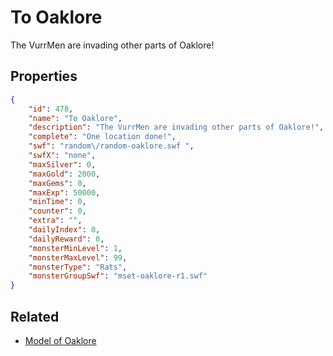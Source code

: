 # To Oaklore

The VurrMen are invading other parts of Oaklore!

## Properties

```json
{
    "id": 478,
    "name": "To Oaklore",
    "description": "The VurrMen are invading other parts of Oaklore!",
    "complete": "One location done!",
    "swf": "random\/random-oaklore.swf ",
    "swfX": "none",
    "maxSilver": 0,
    "maxGold": 2000,
    "maxGems": 0,
    "maxExp": 50000,
    "minTime": 0,
    "counter": 0,
    "extra": "",
    "dailyIndex": 0,
    "dailyReward": 0,
    "monsterMinLevel": 1,
    "monsterMaxLevel": 99,
    "monsterType": "Rats",
    "monsterGroupSwf": "mset-oaklore-r1.swf"
}
```

## Related

- [Model of Oaklore](../items/2735-model-of-oaklore.md)

